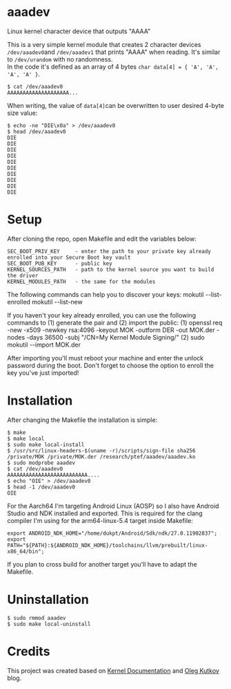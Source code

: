 # aaadev
Linux kernel character device that outputs "AAAA"

This is a very simple kernel module that creates 2 character devices `/dev/aaadev0`and `/dev/aaadev1` that prints "AAAA" when reading. It's similar to `/dev/urandom` with no randomness.   
In the code it's defined as an array of 4 bytes `char data[4] = { 'A', 'A', 'A', 'A' }`.   

    $ cat /dev/aaadev0
    AAAAAAAAAAAAAAAAAAAA...

When writing, the value of `data[4]`can be overwritten to user desired 4-byte size value:  

    $ echo -ne "DIE\x0a" > /dev/aaadev0
    $ head /dev/aaadev0 
    DIE
    DIE
    DIE
    DIE
    DIE
    DIE
    DIE
    DIE
    DIE
    DIE
  

# Setup
After cloning the repo, open Makefile and edit the variables below:

    SEC_BOOT_PRIV_KEY     - enter the path to your private key already enrolled into your Secure Boot key vault
    SEC_BOOT_PUB_KEY      - public key
    KERNEL_SOURCES_PATH   - path to the kernel source you want to build the driver
    KERNEL_MODULES_PATH   - the same for the modules


The following commands can help you to discover your keys:
    mokutil --list-enrolled
    mokutil --list-new

If you haven't your key already enrolled, you can use the following commands to (1) generate the pair and (2) import the public:
    (1) openssl req -new -x509 -newkey rsa:4096 -keyout MOK -outform DER -out MOK.der -nodes -days 36500 -subj "/CN=My Kernel Module Signing/"
    (2) sudo mokutil --import MOK.der

After importing you'll must reboot your machine and enter the unlock password during the boot. Don't forget to choose the option to enroll the key you've just imported!

# Installation
After changing the Makefile the installation is simple:   

    $ make
    $ make local
    $ sudo make local-install
    $ /usr/src/linux-headers-$(uname -r)/scripts/sign-file sha256 /private/MOK /private/MOK.der /research/ptef/aaadev/aaadev.ko
    $ sudo modprobe aaadev
    $ cat /dev/aaadev0
    AAAAAAAAAAAAAAAAAAAAAAAAAA....
    $ echo "OIE" > /dev/aaadev0
    $ head -1 /dev/aaadev0
    OIE

For the Aarch64 I'm targeting Android Linux (AOSP) so I also have Android Studio and NDK installed and exported. This is required for the clang compiler I'm using for the arm64-linux-5.4 target inside Makefile:

    export ANDROID_NDK_HOME="/home/dukpt/Android/Sdk/ndk/27.0.11902837";
    export PATH="${PATH}:${ANDROID_NDK_HOME}/toolchains/llvm/prebuilt/linux-x86_64/bin";

If you plan to cross build for another target you'll have to adapt the Makefile.

# Uninstallation

    $ sudo rmmod aaadev
    $ sudo make local-uninstall

# Credits
This project was created based on [Kernel Documentation](https://linux-kernel-labs.github.io/refs/heads/master/labs/device_drivers.html) and [Oleg Kutkov](https://olegkutkov.me/2018/03/14/simple-linux-character-device-driver/) blog.
